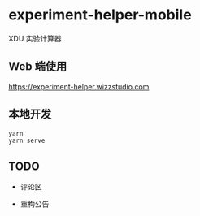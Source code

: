 # experiment-helper-mobile

XDU 实验计算器

## Web 端使用

<https://experiment-helper.wizzstudio.com>

## 本地开发

```sh
yarn
yarn serve
```

## TODO

- 评论区

- 重构公告
